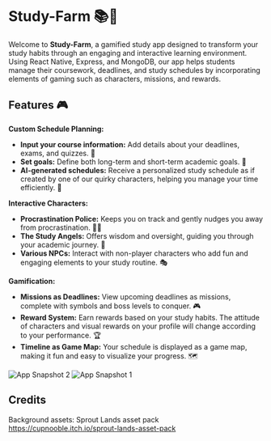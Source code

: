 # Study-Farm 📚🌾

Welcome to **Study-Farm**, a gamified study app designed to transform your study habits through an engaging and interactive learning environment. Using React Native, Express, and MongoDB, our app helps students manage their coursework, deadlines, and study schedules by incorporating elements of gaming such as characters, missions, and rewards.

## Features 🎮

**Custom Schedule Planning:**
- **Input your course information:** Add details about your deadlines, exams, and quizzes. 📅
- **Set goals:** Define both long-term and short-term academic goals. 🎯
- **AI-generated schedules:** Receive a personalized study schedule as if created by one of our quirky characters, helping you manage your time efficiently. 🤖

**Interactive Characters:**
- **Procrastination Police:** Keeps you on track and gently nudges you away from procrastination. 👮‍♂️
- **The Study Angels:** Offers wisdom and oversight, guiding you through your academic journey. 🦢
- **Various NPCs:** Interact with non-player characters who add fun and engaging elements to your study routine. 🎭

**Gamification:**
- **Missions as Deadlines:** View upcoming deadlines as missions, complete with symbols and boss levels to conquer. 🎮
- **Reward System:** Earn rewards based on your study habits. The attitude of characters and visual rewards on your profile will change according to your performance. 🏆
- **Timeline as Game Map:** Your schedule is displayed as a game map, making it fun and easy to visualize your progress. 🗺️


![App Snapshot 2](https://github.com/icsbillwei/Study-Farm/blob/main/assets/images/app-demo.png)
![App Snapshot 1](https://media.giphy.com/media/v1.Y2lkPTc5MGI3NjExdnpoY2hnNGRpeDg5OXVzZHQ3MHprZW91OWs3ajNvcnZpMTVpZ2VteiZlcD12MV9pbnRlcm5hbF9naWZfYnlfaWQmY3Q9Zw/Op3J2EwDJu6xeArQGt/giphy.gif "App Snapshot 1")


## Credits
Background assets: Sprout Lands asset pack
https://cupnooble.itch.io/sprout-lands-asset-pack
